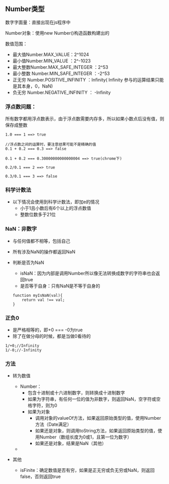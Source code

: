 ## Number类型

数字字面量：直接出现在js程序中

Number对象：使用new Number\(\)构造函数构建出的

数值范围：

* 最大值Number.MAX\_VALUE：2^1024 
* 最小值Number.MIN\_VALUE ：2^-1023
* 最大整数Number.MAX\_SAFE\_INTEGER ：2^53
* 最小整数 Number.MIN\_SAFE\_INTEGER ：-2^53
* 正无穷 Number.POSITIVE\_INFINITY ：Infinity\( Infinity 参与的运算结果只能是其本身，0，NaN\)
* 负无穷 Number.NEGATIVE\_INFINITY ： -Infinity

### 浮点数问题：

所有数字都用浮点数表示，由于浮点数需要内存多，所以如果小数点后没有值，则保存成整数

```
1.0 === 1 ==> true

//浮点数之间的运算时，要注意结果可能不是精确的值
0.1 + 0.2 === 0.3 ==> false

0.1 + 0.2 === 0.30000000000000004 ==> true(chrome下)

0.2/0.1 === 2 ==> true

0.3/0.1 === 3 ==> false
```

### 科学计数法

* 以下情况会使用到科学计数法，即加e的情况
  * 小于1且小数后有6个以上的浮点数值
  * 整数位数多于21位

### NaN：非数字

* 与任何值都不相等，包括自己
* 所有涉及NaN的操作都返回NaN
* 判断是否为NaN

  * isNaN：因为内部是调用Number所以像无法转换成数字的字符串也会返回true
  * 是否等于自身：只有NaN是不等于自身的

  ```
  function myIsNaN(val){
      return val !== val;
  }
  ```

### 正负0

* 是严格相等的，即+0 === -0为true
* 除了在做分母的时候，都是当做0看待的

```
1/+0;//Infinity
1/-0;//-Infinity
```

### 方法

* 转为数值
  * Number：
    * 包含十进制或十六进制数字，则转换成十进制数字
    * 如果为字符串，有任何一位的值为非数字，则返回NaN，空字符或空格字符，则为0
    * 如果为对象
      * 调用对象的valueOf方法，如果返回原始类型的值，使用Number方法（Date满足）
      * 如果还是对象，则调用toString方法，如果返回原始类型的值，使用Number（数组长度为0或1，且第一位为数字）
      * 如果还是对象，结果是NaN（其他）
  * 
* 其他

  * isFinite：确定数值是否有穷，如果是正无穷或负无穷或NaN，则返回false，否则返回true



